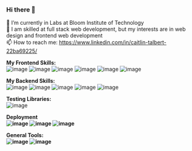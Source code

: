### Hi there 👋

<!--
**CaitlinTalbert/caitlintalbert** is a ✨ _special_ ✨ repository because its `README.md` (this file) appears on your GitHub profile.

Here are some ideas to get you started:

- 🔭 I’m currently working on ...
- 🌱 I’m currently learning ...
- 👯 I’m looking to collaborate on ...
- 🤔 I’m looking for help with ...
- 💬 Ask me about ...
- 📫 How to reach me: ...
- 😄 Pronouns: ...
- ⚡ Fun fact: ...
-->
🌱 I’m currently in Labs at Bloom Institute of Technology<br>
🔭 I am skilled at full stack web development, but my interests are in web design and frontend web development <br>
📫 How to reach me: https://www.linkedin.com/in/caitlin-talbert-22ba69225/ <br> 

<b>My Frontend Skills:</b> <br>
![image](https://user-images.githubusercontent.com/92820628/168893842-66f1a7c6-5c43-4687-878c-d974380c0944.png)
![image](https://user-images.githubusercontent.com/92820628/168893855-5b338ec0-b180-46eb-8544-1bf7d3c34586.png)
![image](https://user-images.githubusercontent.com/92820628/168893812-e1ef6ed9-b59f-4a76-abe4-be42c9bf3c93.png)
![image](https://user-images.githubusercontent.com/92820628/168893049-7655ab5c-7667-4f3a-bc89-7dc9c18c2433.png) 
![image](https://user-images.githubusercontent.com/92820628/168893138-619ebdd6-3846-49c6-a252-ad844f9a681c.png)
![image](https://user-images.githubusercontent.com/92820628/168893171-b51d602d-792f-492e-9cb6-5f979edb081b.png) 

<b>My Backend Skills:</b> <br>
![image](https://user-images.githubusercontent.com/92820628/168893304-ef370982-cc19-4def-aa90-53f5552f1190.png)
![image](https://user-images.githubusercontent.com/92820628/168893325-0622fd15-74ba-4ff9-8c87-1d0785cdf93b.png)
![image](https://user-images.githubusercontent.com/92820628/168893351-5811ddf7-1b1d-4681-a137-894c777319b2.png)
![image](https://user-images.githubusercontent.com/92820628/168893373-03a0752e-2ac3-442f-95f7-2aa360dc0e39.png)
![image](https://user-images.githubusercontent.com/92820628/168894379-87d6bdc8-43a4-4909-82f0-18aa7b5a6767.png)

<b>Testing Libraries: </b> <br>
![image](https://user-images.githubusercontent.com/92820628/168894003-1e3dfd72-e7eb-4572-ae24-9db4797727ef.png)

<b>Deployment<b><br>
![image](https://user-images.githubusercontent.com/92820628/168894152-9fdeb63b-5414-483f-87c4-a42a2ed473a5.png)
![image](https://user-images.githubusercontent.com/92820628/168894240-eb51e25f-5cfd-49b6-bd51-dcb314409f66.png)
![image](https://user-images.githubusercontent.com/92820628/168894275-ff7f9b37-6a67-4455-95c8-a8edaa956dd1.png)
  
<b>General Tools:</b> <br>
![image](https://user-images.githubusercontent.com/92820628/168893425-553035ba-ff82-4a47-9551-05ead30208c8.png)
![image](https://user-images.githubusercontent.com/92820628/168893446-c42197e5-e5aa-4c21-9518-795a6ee4ee7e.png)    
    

